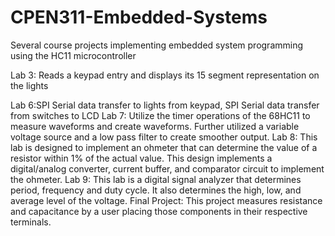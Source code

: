 CPEN311-Embedded-Systems
========================

Several course projects implementing embedded system programming using the HC11 microcontroller

Lab 3: Reads a keypad entry and displays its 15 segment representation on the lights


Lab 6:SPI Serial data transfer to lights from keypad, SPI Serial data transfer from switches to LCD
Lab 7: Utilize the timer operations of the 68HC11 to measure waveforms and create waveforms.  Further utilized a variable voltage source and a low pass filter to create smoother output.
Lab 8: This lab is designed to implement an ohmeter that can determine the value of a
		resistor within 1% of the actual value.  This design implements a digital/analog
		converter, current buffer, and comparator circuit to implement the ohmeter.
Lab 9: This lab is a digital signal analyzer that determines period, frequency and duty cycle.
		It also determines the high, low, and average level of the voltage.
Final Project: This project measures resistance and capacitance by a user placing those components in their respective terminals.
